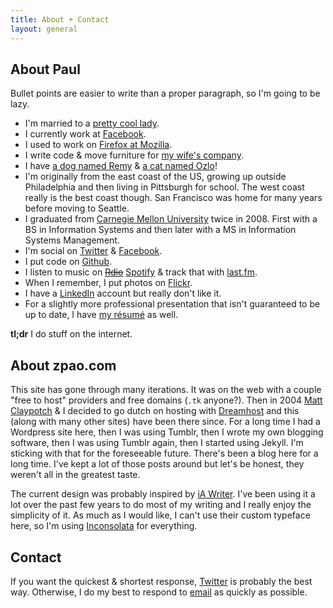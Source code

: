 ```yaml
---
title: About + Contact
layout: general
---
```


## About Paul

Bullet points are easier to write than a proper paragraph, so I'm going to be lazy.

* I'm married to a [pretty cool lady](https://instagram.com/amandaocreative).
* I currently work at [Facebook](https://www.facebook.com).
* I used to work on [Firefox at Mozilla](https://firefox.com).
* I write code & move furniture for [my wife's company](http://onetruelovevintage.com).
* I have [a dog named Remy](https://www.instagram.com/p/BFuZ_BRiRJC) & [a cat named Ozlo](https://www.instagram.com/p/63PKmGCROd/)!
* I'm originally from the east coast of the US, growing up outside Philadelphia and then living in Pittsburgh for school. The west coast really is the best coast though. San Francisco was home for many years before moving to Seattle.
* I graduated from [Carnegie Mellon University](http://cmu.edu) twice in 2008.
  First with a BS in Information Systems and then later with a MS in Information Systems Management.
* I'm social on [Twitter](https://twitter.com/zpao) & [Facebook](https://www.facebook.com/zpao).
* I put code on [Github](https://github.com/zpao).
* I listen to music on ~~[Rdio](http://www.rdio.com/people/zpao/ "RIP Rdio")~~ [Spotify](https://open.spotify.com/user/zpao) & track that with [last.fm](http://last.fm/user/zpao).
* When I remember, I put photos on [Flickr](https://flickr.com/photos/zpao).
* I have a [LinkedIn](https://www.linkedin.com/in/pauloshannessy) account but really don't like it.
* For a slightly more professional presentation that isn't guaranteed to be up to date, I have [my résumé](/resume) as well.

**tl;dr** I do stuff on the internet.


## About zpao.com

This site has gone through many iterations. It was on the web with a couple "free to host" providers and free domains (`.tk` anyone?). Then in 2004 [Matt Claypotch](http://potch.me/) & I decided to go dutch on hosting with [Dreamhost](http://www.dreamhost.com/r.cgi?98611 "Yea, that's a referral link for cash money") and this (along with many other sites) have been there since. For a long time I had a Wordpress site here, then I was using Tumblr, then I wrote my own blogging software, then I was using Tumblr again, then I started using Jekyll. I'm sticking with that for the foreseeable future. There's been a blog here for a long time. I've kept a lot of those posts around but let's be honest, they weren't all in the greatest taste.

The current design was probably inspired by [iA Writer](http://www.iawriter.com/mac/). I've been using it a lot over the past few years to do most of my writing and I really enjoy the simplicity of it. As much as I would like, I can't use their custom typeface here, so I'm using [Inconsolata](http://www.google.com/fonts/specimen/Inconsolata) for everything.


## Contact

If you want the quickest & shortest response, [Twitter](https://twitter.com/zpao) is probably the best way. Otherwise, I do my best to respond to [email](mailto:paul@oshannessy.com) as quickly as possible.
